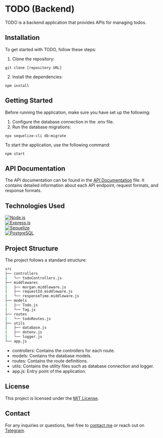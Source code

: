 # TODO (Backend)

TODO is a backend application that provides APIs for managing todos.

## Installation

To get started with TODO, follow these steps:

1. Clone the repository: 
```console
git clone [repository URL]
```
2. Install the dependencies:
```console
npm install
```

## Getting Started

Before running the application, make sure you have set up the following:

1. Configure the database connection in the .env file.
2. Run the database migrations:
```console
npx sequelize-cli db:migrate 
```

To start the application, use the following command:

```console
npm start
```

## API Documentation

The API documentation can be found in the [API Documentation](/docs/API) file. It contains detailed information about each API endpoint, request formats, and response formats.

## Technologies Used

[![Node.js](https://img.shields.io/badge/Node.js-14.x-339933?style=for-the-badge&logo=node.js&logoColor=white)](https://nodejs.org)\
[![Express.js](https://img.shields.io/badge/Express.js-4.x-000000?style=for-the-badge&logo=express&logoColor=white)](https://expressjs.com/)\
[![Sequelize](https://img.shields.io/badge/Sequelize-6.x-52B0E7?style=for-the-badge)](https://sequelize.org/)\
[![PostgreSQL](https://img.shields.io/badge/PostgreSQL-11+-336791?style=for-the-badge&logo=postgresql&logoColor=white)](https://www.postgresql.org/)


## Project Structure

The project follows a standard structure:

```bash
src
├── controllers
|   └── todoControllers.js
├── middlewares
|   ├── morgan.middleware.js
|   ├── requestId.middleware.js
|   └── responseTime.middleware.js
├── models
|   ├── Todo.js
|   └── Tag.js
├── routes
|   └── todoRoutes.js
├── utils
|   ├── database.js
|   ├── dotenv.js
|   └── logger.js
└── app.js
```

- controllers: Contains the controllers for each route.
- models: Contains the database models.
- routes: Contains the route definitions.
- utils: Contains the utility files such as database connection and logger.
- app.js: Entry point of the application.

## License

This project is licensed under the [MIT License](LICENSE).

## Contact

For any inquiries or questions, feel free to [contact me](mailto:skirtsfield@gmail.com) or reach out on [Telegram](https://t.me/skirtsfield).
